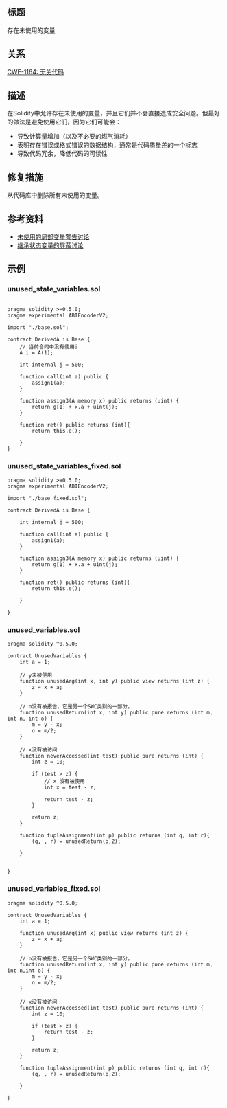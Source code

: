 ## 标题
存在未使用的变量

## 关系
[CWE-1164: 无关代码](https://cwe.mitre.org/data/definitions/1164.html)

## 描述
在Solidity中允许存在未使用的变量，并且它们并不会直接造成安全问题。但最好的做法是避免使用它们，因为它们可能会：

* 导致计算量增加（以及不必要的燃气消耗）
* 表明存在错误或格式错误的数据结构，通常是代码质量差的一个标志
* 导致代码冗余，降低代码的可读性
## 修复措施
从代码库中删除所有未使用的变量。

## 参考资料
* [未使用的局部变量警告讨论](https://github.com/ethereum/solidity/issues/718)
* [继承状态变量的屏蔽讨论](https://github.com/ethereum/solidity/issues/2563)
## 示例
### unused_state_variables.sol
```solidity

pragma solidity >=0.5.0;
pragma experimental ABIEncoderV2;

import "./base.sol";

contract DerivedA is Base {
    // 当前合同中没有使用i
    A i = A(1);

    int internal j = 500;

    function call(int a) public {
        assign1(a);
    }

    function assign3(A memory x) public returns (uint) {
        return g[1] + x.a + uint(j);
    }

    function ret() public returns (int){
        return this.e();

    }
}
```
### unused_state_variables_fixed.sol
```solidity
pragma solidity >=0.5.0;
pragma experimental ABIEncoderV2;

import "./base_fixed.sol";

contract DerivedA is Base {

    int internal j = 500;

    function call(int a) public {
        assign1(a);
    }

    function assign3(A memory x) public returns (uint) {
        return g[1] + x.a + uint(j);
    }

    function ret() public returns (int){
        return this.e();

    }

}
```
### unused_variables.sol
```solidity
pragma solidity ^0.5.0;

contract UnusedVariables {
    int a = 1;

    // y未被使用
    function unusedArg(int x, int y) public view returns (int z) {
        z = x + a;  
    }

    // n没有被报告，它是另一个SWC类别的一部分。
    function unusedReturn(int x, int y) public pure returns (int m, int n, int o) {
        m = y - x;
        o = m/2;
    }

    // x没有被访问
    function neverAccessed(int test) public pure returns (int) {
        int z = 10;

        if (test > z) {
            // x 没有被使用
            int x = test - z;

            return test - z;
        }

        return z;
    }

    function tupleAssignment(int p) public returns (int q, int r){
        (q, , r) = unusedReturn(p,2);

    }


}
```
### unused_variables_fixed.sol
```solidity
pragma solidity ^0.5.0;

contract UnusedVariables {
    int a = 1;

    function unusedArg(int x) public view returns (int z) {
        z = x + a;  
    }

    // n没有被报告，它是另一个SWC类别的一部分。
    function unusedReturn(int x, int y) public pure returns (int m, int n,int o) {
        m = y - x;
        o = m/2;
    }

    // x没有被访问
    function neverAccessed(int test) public pure returns (int) {
        int z = 10;

        if (test > z) {
            return test - z;
        }

        return z;
    }

    function tupleAssignment(int p) public returns (int q, int r){
        (q, , r) = unusedReturn(p,2);

    }

}
```